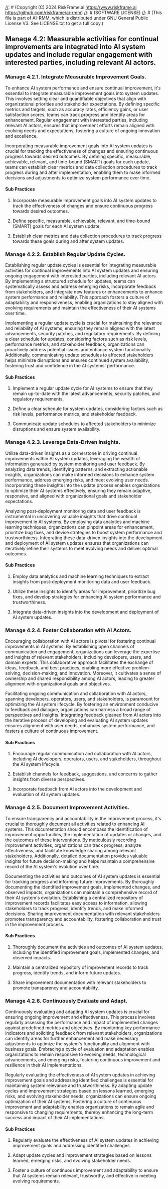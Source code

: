 [//]: # (COPYRIGHT)
[//]: # (RiskFrame.ai - AI Risk Management and Resilience Framework)
[//]: # (Copyright (C) 2024 RiskFrame.ai https://www.riskframe.ai https://github.com/riskframe/ai-rmm)
[//]: # (SOFTWARE LICENSE)
[//]: # (This file is part of AI-RMM, which is distributed under GNU General Public License V3. See LICENSE.txt to get a full copy.)
    
## Manage 4.2: Measurable activities for continual improvements are integrated into AI system updates and include regular engagement with interested parties, including relevant AI actors.

### Manage 4.2.1. Integrate Measurable Improvement Goals.

To enhance AI system performance and ensure continual improvement, it's essential to integrate measurable improvement goals into system updates. This involves setting clear and quantifiable objectives that align with organizational priorities and stakeholder expectations. By defining specific metrics and targets, such as accuracy rates, efficiency gains, or user satisfaction scores, teams can track progress and identify areas for enhancement. Regular engagement with interested parties, including relevant AI actors, ensures that improvement efforts remain aligned with evolving needs and expectations, fostering a culture of ongoing innovation and excellence.

Incorporating measurable improvement goals into AI system updates is crucial for tracking the effectiveness of changes and ensuring continuous progress towards desired outcomes. By defining specific, measurable, achievable, relevant, and time-bound (SMART) goals for each update, teams can establish clear metrics and data collection procedures to track progress during and after implementation, enabling them to make informed decisions and adjustments to optimize system performance over time.

#### Sub Practices

1. Incorporate measurable improvement goals into AI system updates to track the effectiveness of changes and ensure continuous progress towards desired outcomes.

2. Define specific, measurable, achievable, relevant, and time-bound (SMART) goals for each AI system update.

3. Establish clear metrics and data collection procedures to track progress towards these goals during and after system updates.

### Manage 4.2.2. Establish Regular Update Cycles.

Establishing regular update cycles is essential for integrating measurable activities for continual improvements into AI system updates and ensuring ongoing engagement with interested parties, including relevant AI actors. By implementing a structured schedule for updates, teams can systematically assess and address emerging risks, incorporate feedback from stakeholders, and integrate new features or enhancements to enhance system performance and reliability. This approach fosters a culture of adaptability and responsiveness, enabling organizations to stay aligned with evolving requirements and maintain the effectiveness of their AI systems over time.

Implementing a regular update cycle is crucial for maintaining the relevance and reliability of AI systems, ensuring they remain aligned with the latest advancements, security patches, and regulatory requirements. By defining a clear schedule for updates, considering factors such as risk levels, performance metrics, and stakeholder feedback, organizations can proactively address potential issues and enhance system functionality. Additionally, communicating update schedules to affected stakeholders helps minimize disruptions and ensures continued system availability, fostering trust and confidence in the AI systems' performance.

#### Sub Practices

1. Implement a regular update cycle for AI systems to ensure that they remain up-to-date with the latest advancements, security patches, and regulatory requirements.

2. Define a clear schedule for system updates, considering factors such as risk levels, performance metrics, and stakeholder feedback.

3. Communicate update schedules to affected stakeholders to minimize disruptions and ensure system availability.

### Manage 4.2.3. Leverage Data-Driven Insights.

Utilize data-driven insights as a cornerstone in driving continual improvements within AI system updates, leveraging the wealth of information generated by system monitoring and user feedback. By analyzing data trends, identifying patterns, and extracting actionable insights, organizations can make informed decisions to enhance system performance, address emerging risks, and meet evolving user needs. Incorporating these insights into the update process enables organizations to optimize their AI systems effectively, ensuring they remain adaptive, responsive, and aligned with organizational goals and stakeholder expectations.

Analyzing post-deployment monitoring data and user feedback is instrumental in uncovering valuable insights that drive continual improvement in AI systems. By employing data analytics and machine learning techniques, organizations can pinpoint areas for enhancement, prioritize bug fixes, and devise strategies to boost system performance and trustworthiness. Integrating these data-driven insights into the development and deployment of AI system updates ensures that organizations can iteratively refine their systems to meet evolving needs and deliver optimal outcomes.

#### Sub Practices

1. Employ data analytics and machine learning techniques to extract insights from post-deployment monitoring data and user feedback.

2. Utilize these insights to identify areas for improvement, prioritize bug fixes, and develop strategies for enhancing AI system performance and trustworthiness.

3. Integrate data-driven insights into the development and deployment of AI system updates.

### Manage 4.2.4. Foster Collaboration with AI Actors.

Encouraging collaboration with AI actors is pivotal for fostering continual improvements in AI systems. By establishing open channels of communication and engagement, organizations can leverage the expertise and insights of relevant stakeholders, including developers, users, and domain experts. This collaborative approach facilitates the exchange of ideas, feedback, and best practices, enabling more effective problem-solving, decision-making, and innovation. Moreover, it cultivates a sense of ownership and shared responsibility among AI actors, leading to greater alignment with organizational goals and objectives.

Facilitating ongoing communication and collaboration with AI actors, spanning developers, operators, users, and stakeholders, is paramount for optimizing the AI system lifecycle. By fostering an environment conducive to feedback and dialogue, organizations can harness a broad range of perspectives and insights. Integrating feedback gleaned from AI actors into the iterative process of developing and evaluating AI system updates ensures alignment with user needs, enhances system performance, and fosters a culture of continuous improvement.

#### Sub Practices

1. Encourage regular communication and collaboration with AI actors, including AI developers, operators, users, and stakeholders, throughout the AI system lifecycle.

2. Establish channels for feedback, suggestions, and concerns to gather insights from diverse perspectives.

3. Incorporate feedback from AI actors into the development and evaluation of AI system updates.

### Manage 4.2.5. Document Improvement Activities.

To ensure transparency and accountability in the improvement process, it's crucial to thoroughly document all activities related to enhancing AI systems. This documentation should encompass the identification of improvement opportunities, the implementation of updates or changes, and the outcomes of these interventions. By meticulously recording improvement activities, organizations can track progress, analyze effectiveness, and facilitate knowledge sharing among relevant stakeholders. Additionally, detailed documentation provides valuable insights for future decision-making and helps maintain a comprehensive record of the AI system's evolution over time.

Documenting the activities and outcomes of AI system updates is essential for tracking progress and informing future improvements. By thoroughly documenting the identified improvement goals, implemented changes, and observed impacts, organizations can maintain a comprehensive record of their AI system's evolution. Establishing a centralized repository of improvement records facilitates easy access to information, allowing stakeholders to track progress, identify trends, and make informed decisions. Sharing improvement documentation with relevant stakeholders promotes transparency and accountability, fostering collaboration and trust in the improvement process.

#### Sub Practices

1. Thoroughly document the activities and outcomes of AI system updates, including the identified improvement goals, implemented changes, and observed impacts.

2. Maintain a centralized repository of improvement records to track progress, identify trends, and inform future updates.

3. Share improvement documentation with relevant stakeholders to promote transparency and accountability.

### Manage 4.2.6. Continuously Evaluate and Adapt.

Continuously evaluating and adapting AI system updates is crucial for ensuring ongoing improvement and effectiveness. This process involves regularly assessing the performance and impact of implemented changes against predefined metrics and objectives. By monitoring key performance indicators and soliciting feedback from relevant stakeholders, organizations can identify areas for further enhancement and make necessary adjustments to optimize the system's functionality and alignment with business goals. Embracing a cycle of evaluation and adaptation enables organizations to remain responsive to evolving needs, technological advancements, and emerging risks, fostering continuous improvement and resilience in their AI implementations.

Regularly evaluating the effectiveness of AI system updates in achieving improvement goals and addressing identified challenges is essential for maintaining system relevance and trustworthiness. By adapting update cycles and improvement strategies based on lessons learned, emerging risks, and evolving stakeholder needs, organizations can ensure ongoing optimization of their AI systems. Fostering a culture of continuous improvement and adaptability enables organizations to remain agile and responsive to changing requirements, thereby enhancing the long-term success and impact of their AI implementations.

#### Sub Practices

1. Regularly evaluate the effectiveness of AI system updates in achieving improvement goals and addressing identified challenges.

2. Adapt update cycles and improvement strategies based on lessons learned, emerging risks, and evolving stakeholder needs.

3. Foster a culture of continuous improvement and adaptability to ensure that AI systems remain relevant, trustworthy, and effective in meeting evolving requirements.

